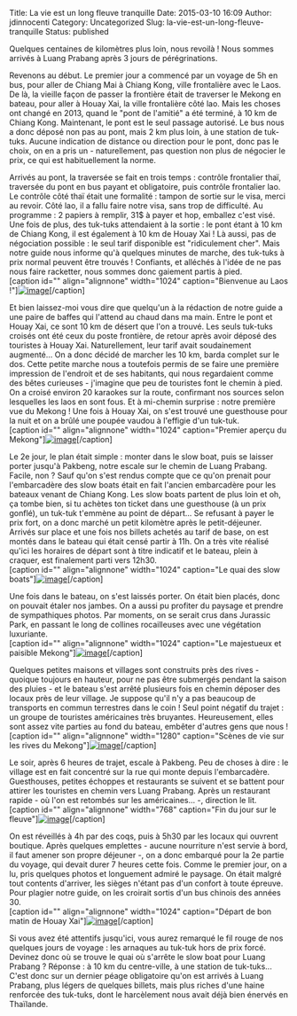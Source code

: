 Title: La vie est un long fleuve tranquille
Date: 2015-03-10 16:09
Author: jdinnocenti
Category: Uncategorized
Slug: la-vie-est-un-long-fleuve-tranquille
Status: published

Quelques centaines de kilomètres plus loin, nous revoilà ! Nous sommes
arrivés à Luang Prabang après 3 jours de pérégrinations.

Revenons au début. Le premier jour a commencé par un voyage de 5h en
bus, pour aller de Chiang Mai à Chiang Kong, ville frontalière avec le
Laos. De là, la vieille façon de passer la frontière était de traverser
le Mekong en bateau, pour aller à Houay Xai, la ville frontalière côté
lao. Mais les choses ont changé en 2013, quand le "pont de l'amitié" a
été terminé, à 10 km de Chiang Kong. Maintenant, le pont est le seul
passage autorisé. Le bus nous a donc déposé non pas au pont, mais 2 km
plus loin, à une station de tuk-tuks. Aucune indication de distance ou
direction pour le pont, donc pas le choix, on en a pris un -
naturellement, pas question non plus de négocier le prix, ce qui est
habituellement la norme.

<!--more-->

Arrivés au pont, la traversée se fait en trois temps : contrôle
frontalier thaï, traversée du pont en bus payant et obligatoire, puis
contrôle frontalier lao. Le contrôle côté thaï était une formalité :
tampon de sortie sur le visa, merci au revoir. Côté lao, il a fallu
faire notre visa, sans trop de difficulté. Au programme : 2 papiers à
remplir, 31\$ à payer et hop, emballez c'est visé. Une fois de plus, des
tuk-tuks attendaient à la sortie : le pont étant à 10 km de Chiang Kong,
il est également à 10 km de Houay Xai ! Là aussi, pas de négociation
possible : le seul tarif disponible est "ridiculement cher". Mais notre
guide nous informe qu'à quelques minutes de marche, des tuk-tuks à prix
normal peuvent être trouvés ! Confiants, et alléchés à l'idée de ne pas
nous faire racketter, nous sommes donc gaiement partis à pied.  
[caption id="" align="alignnone" width="1024" caption="Bienvenue au
Laos
!"][![image](https://astridetjdenasie.files.wordpress.com/2015/03/wpid-sam_3616.jpg?w=1024 "Frontière Laos")](https://astridetjdenasie.files.wordpress.com/2015/03/wpid-sam_3616.jpg)[/caption]

Et bien laissez-moi vous dire que quelqu'un à la rédaction de notre
guide a une paire de baffes qui l'attend au chaud dans ma main. Entre le
pont et Houay Xai, ce sont 10 km de désert que l'on a trouvé. Les seuls
tuk-tuks croisés ont été ceux du poste frontière, de retour après avoir
déposé des touristes à Houay Xai. Naturellement, leur tarif avait
soudainement augmenté... On a donc décidé de marcher les 10 km, barda
complet sur le dos. Cette petite marche nous a toutefois permis de se
faire une première impression de l'endroit et de ses habitants, qui nous
regardaient comme des bêtes curieuses - j'imagine que peu de touristes
font le chemin à pied. On a croisé environ 20 karaokes sur la route,
confirmant nos sources selon lesquelles les laos en sont fous. Et à
mi-chemin surprise : notre première vue du Mekong ! Une fois à Houay
Xai, on s'est trouvé une guesthouse pour la nuit et on a brûlé une
poupée vaudou à l'effigie d'un tuk-tuk.  
[caption id="" align="alignnone" width="1024" caption="Premier aperçu
du
Mekong"][![image](https://astridetjdenasie.files.wordpress.com/2015/03/wpid-sam_3618.jpg?w=1024 "Mekong depuis la route ")](https://astridetjdenasie.files.wordpress.com/2015/03/wpid-sam_3618.jpg)[/caption]

Le 2e jour, le plan était simple : monter dans le slow boat, puis se
laisser porter jusqu'à Pakbeng, notre escale sur le chemin de Luang
Prabang. Facile, non ? Sauf qu'on s'est rendus compte que ce qu'on
prenait pour l'embarcadère des slow boats était en fait l'ancien
embarcadère pour les bateaux venant de Chiang Kong. Les slow boats
partent de plus loin et oh, ça tombe bien, si tu achètes ton ticket dans
une guesthouse (à un prix gonflé), un tuk-tuk t'emmène au point de
départ... Se refusant à payer le prix fort, on a donc marché un petit
kilomètre après le petit-déjeuner. Arrivés sur place et une fois nos
billets achetés au tarif de base, on est montés dans le bateau qui était
censé partir à 11h. On a très vite réalisé qu'ici les horaires de départ
sont à titre indicatif et le bateau, plein à craquer, est finalement
parti vers 12h30.  
[caption id="" align="alignnone" width="1024" caption="Le quai des slow
boats"][![image](https://astridetjdenasie.files.wordpress.com/2015/03/wpid-sam_3627.jpg?w=1024 "Quai slow boat")](https://astridetjdenasie.files.wordpress.com/2015/03/wpid-sam_3627.jpg)[/caption]

Une fois dans le bateau, on s'est laissés porter. On était bien placés,
donc on pouvait étaler nos jambes. On a aussi pu profiter du paysage et
prendre de sympathiques photos. Par moments, on se serait crus dans
Jurassic Park, en passant le long de collines rocailleuses avec une
végétation luxuriante.  
[caption id="" align="alignnone" width="1024" caption="Le majestueux et
paisible
Mekong"][![image](https://astridetjdenasie.files.wordpress.com/2015/03/wpid-sam_3673.jpg?w=1024 "Mekong jour")](https://astridetjdenasie.files.wordpress.com/2015/03/wpid-sam_3673.jpg)[/caption]

Quelques petites maisons et villages sont construits près des rives -
quoique toujours en hauteur, pour ne pas être submergés pendant la
saison des pluies - et le bateau s'est arrêté plusieurs fois en chemin
déposer des locaux près de leur village. Je suppose qu'il n'y a pas
beaucoup de transports en commun terrestres dans le coin ! Seul point
négatif du trajet : un groupe de touristes américaines très bruyantes.
Heureusement, elles sont assez vite parties au fond du bateau, embêter
d'autres gens que nous !  
[caption id="" align="alignnone" width="1280" caption="Scènes de vie
sur les rives du
Mekong"][![image](https://astridetjdenasie.files.wordpress.com/2015/03/wpid-2015-03-10_18-10-20.jpg?w=1280 "Vie sur le Mekong")](https://astridetjdenasie.files.wordpress.com/2015/03/wpid-2015-03-10_18-10-20.jpg)[/caption]

Le soir, après 6 heures de trajet, escale à Pakbeng. Peu de choses à
dire : le village est en fait concentré sur la rue qui monte depuis
l'embarcadère. Guesthouses, petites échoppes et restaurants se suivent
et se battent pour attirer les touristes en chemin vers Luang Prabang.
Après un restaurant rapide - où l'on est retombés sur les américaines...
-, direction le lit.  
[caption id="" align="alignnone" width="768" caption="Fin du jour sur
le
fleuve"][![image](https://astridetjdenasie.files.wordpress.com/2015/03/wpid-sam_3685.jpg?w=768 "Mekong fin du jour")](https://astridetjdenasie.files.wordpress.com/2015/03/wpid-sam_3685.jpg)[/caption]

On est réveillés à 4h par des coqs, puis à 5h30 par les locaux qui
ouvrent boutique. Après quelques emplettes - aucune nourriture n'est
servie à bord, il faut amener son propre déjeuner -, on a donc embarqué
pour la 2e partie du voyage, qui devait durer 7 heures cette fois. Comme
le premier jour, on a lu, pris quelques photos et longuement admiré le
paysage. On était malgré tout contents d'arriver, les sièges n'étant pas
d'un confort à toute épreuve. Pour plagier notre guide, on les croirait
sortis d'un bus chinois des années 30.  
[caption id="" align="alignnone" width="1024" caption="Départ de bon
matin de Houay
Xai"][![image](https://astridetjdenasie.files.wordpress.com/2015/03/wpid-sam_36871.jpg?w=1024 "Houay Xai")](https://astridetjdenasie.files.wordpress.com/2015/03/wpid-sam_36871.jpg)[/caption]

Si vous avez été attentifs jusqu'ici, vous aurez remarqué le fil rouge
de nos quelques jours de voyage : les arnaques au tuk-tuk hors de prix
forcé. Devinez donc où se trouve le quai où s'arrête le slow boat pour
Luang Prabang ? Réponse : à 10 km du centre-ville, à une station de
tuk-tuks... C'est donc sur un dernier péage obligatoire qu'on est
arrivés à Luang Prabang, plus légers de quelques billets, mais plus
riches d'une haine renforcée des tuk-tuks, dont le harcèlement nous
avait déjà bien énervés en Thaïlande.

